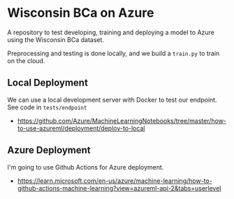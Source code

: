 # Wisconsin BCa on Azure

A repository to test developing, training and deploying a model to Azure using the Wisconsin BCa dataset. 

Preprocessing and testing is done locally, and we build a `train.py` to train on the cloud.

## Local Deployment

We can use a local development server with Docker to test our endpoint. See code in `tests/endpoint`

- https://github.com/Azure/MachineLearningNotebooks/tree/master/how-to-use-azureml/deployment/deploy-to-local

## Azure Deployment

I'm going to use Github Actions for Azure deployment.

- https://learn.microsoft.com/en-us/azure/machine-learning/how-to-github-actions-machine-learning?view=azureml-api-2&tabs=userlevel